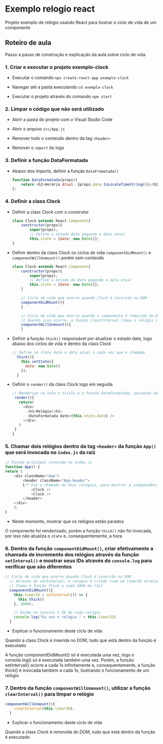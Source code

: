 # Exemplo relogio react
Projeto exemplo de relógio usando React para ilustrar o ciclo de vida de um componente

## Roteiro de aula

Passo a passo de construção e explicação da aula sobre ciclo de vida

### 1. Criar e executar o projeto exemplo-clock

- Executar o comando ``npx create-react-app exemplo-clock``

- Navegar até a pasta executando ``cd exemplo-clock``

- Executar o projeto através do comando ``npm start``

### 2. Limpar o código que não será utilizado

- Abrir a pasta do projeto com o Visual Studio Code

- Abrir o arquivo ``src/App.js``

- Remover todo o conteúdo dentro da tag ``<header>``

- Remover o ``import`` do logo

### 3. Definir a função DataFormatada

- Abaixo dos imports, definir a função ``DataFromatada()``
    
    ```js
    function DataFormatada(props){
        return <h2>Horário Atual: {props.date.toLocaleTimeString()}</h2>
    };
    ```
    
### 4. Definir a class Clock

- Definir a class Clock com o construtor

    ```js
    class Clock extends React.Component{
        constructor(props){
            super(props);
            // Define o estado date pegando a data atual
            this.state = {date: new Date()};
    }
    ```
  
- Definir dentro da class Clock os ciclos de vida ``componentDidMount()`` e ``componentWillUnmount()`` porém sem conteúdo
  
    ```js
    class Clock extends React.Component{
        constructor(props){
            super(props);
            // Define o estado da data pegando a data atual
            this.state = {date: new Date()};
        }

        // Ciclo de vida que ocorre quando Clock é inserida no DOM
        componentDidMount(){
        }

        // Ciclo de vida que ocorre quando o componente é removido do DOM
        // Quando isso ocorre, a função clearInterval limpa o relógio criado pelo setInterval
        componentWillUnmount(){  
        }
    ```
  
- Definir a função ``thick()`` responsável por atualizar o estado date, logo abaixo dos ciclos de vida e dentro da class Clock

    ```js
    // Define no state date a data atual a cada vez que é chamada
      thick(){
        this.setState({
          date: new Date()
        });
      }
    ```
  
 - Definir o ``render()`` da class Clock logo em seguida
 
    ```js
    // Renderiza na tela o título e a função DataFormatada, passando date com o valor atual do state
     render(){
       return(
         <div>
           <h1>Relógio</h1>
           <DataFormatada date={this.state.date} />
         </div>
       )
     }
    }
    ```
  
### 5. Chamar dois relógios dentro da tag ```<header>``` da função ```App()``` que será invocada no ``index.js`` da raíz

```js
// Função principal invocada no index.js
function App() {
return (
    <div className="App">
        <header className="App-header">
        {/* Faz a chamada de dois relógios, para mostrar a independência destes */}
            <Clock />
            <Clock />
        </header>
    </div>
    );
}
```

- Neste momento, mostrar que os relógios estão parados

O componente foi renderizado, porém a função ``thick()`` não foi invocada, por isso não atualiza o ``state`` e, consequentemente, a hora

### 6. Dentro da função ``componentDidMount()``, criar efetivamente a chamada de incremento dos relógios através da função ``setInterval()`` e mostrar seus IDs através do ``console.log`` para verificar que são diferentes

```js
// Ciclo de vida que ocorre quando Clock é inserida no DOM
  // Através do setInterval, o relógio é criado (com um timerID atrelado)
  // Chama a função thick a cada 1000 ms (1s)
  componentDidMount(){
    this.timerID = setInterval(() => {
      this.thick()
    }, 1000);

    // Exibe no console o ID de cada relógio
    console.log("Eu sou o relógio " + this.timerID)
  }
```

- Explicar o funcionamento deste ciclo de vida

Quando a class Clock é inserida no DOM, tudo que está dentro da função é executado

A função componentDidMount() só é executada uma vez, logo o console.log() só é executada também uma vez. Porém, a função setInterval() ocorre a cada 1s infinitamente e, consequentemente, a função thick() é invocada também a cada 1s, ilustrando o funcionamento de um relógio


### 7. Dentro da função ``componentWillUnmount()``, utilizar a função ``clearInterval()`` para limpar o relógio

```js
componentWillUnmount(){
    clearInterval(this.timerID);
  }
```

- Explicar o funcionamento deste ciclo de vida

Quando a class Clock é removida do DOM, tudo que está dentro da função é executado


